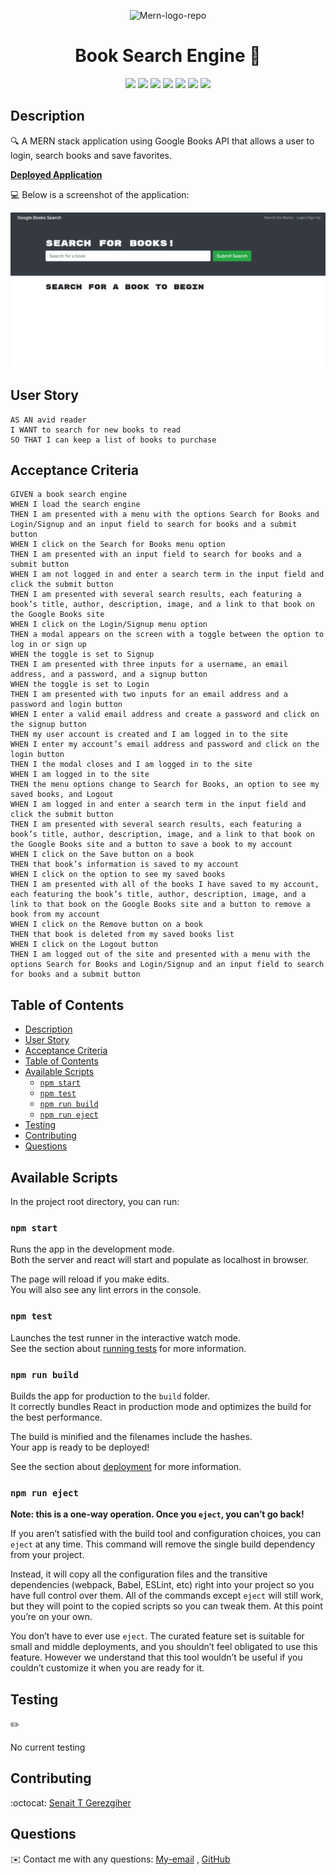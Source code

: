 
<p align="center"> 
  <img src="https://i.ibb.co/T1B2pf5/Mern-logo-repo.png" alt="Mern-logo-repo">
</p>

<h1 align="center"> Book Search Engine 👋</h1>
  

  
<p align="center">
    <img src="https://img.shields.io/badge/javascript-yellow" />
    <img src="https://img.shields.io/badge/mongoDB-purple" />
    <img src="https://img.shields.io/badge/express-red" />
    <img src="https://img.shields.io/badge/react-green" />
    <img src="https://img.shields.io/badge/node-gray" />
    <img src="https://img.shields.io/badge/graphQL-yellow" />
    <img src="https://img.shields.io/badge/apollo-blue" />
</p>
   
## Description

🔍 A MERN stack application using Google Books API that allows a user to login, search books and save favorites.

**[Deployed Application](https://stark-eyrie-01220.herokuapp.com/)**
  
💻 Below is a screenshot of the application:
  
![book-search-engine](./book-search.png)

## User Story

```
AS AN avid reader
I WANT to search for new books to read
SO THAT I can keep a list of books to purchase
```

## Acceptance Criteria

```
GIVEN a book search engine
WHEN I load the search engine
THEN I am presented with a menu with the options Search for Books and Login/Signup and an input field to search for books and a submit button
WHEN I click on the Search for Books menu option
THEN I am presented with an input field to search for books and a submit button
WHEN I am not logged in and enter a search term in the input field and click the submit button
THEN I am presented with several search results, each featuring a book’s title, author, description, image, and a link to that book on the Google Books site
WHEN I click on the Login/Signup menu option
THEN a modal appears on the screen with a toggle between the option to log in or sign up
WHEN the toggle is set to Signup
THEN I am presented with three inputs for a username, an email address, and a password, and a signup button
WHEN the toggle is set to Login
THEN I am presented with two inputs for an email address and a password and login button
WHEN I enter a valid email address and create a password and click on the signup button
THEN my user account is created and I am logged in to the site
WHEN I enter my account’s email address and password and click on the login button
THEN I the modal closes and I am logged in to the site
WHEN I am logged in to the site
THEN the menu options change to Search for Books, an option to see my saved books, and Logout
WHEN I am logged in and enter a search term in the input field and click the submit button
THEN I am presented with several search results, each featuring a book’s title, author, description, image, and a link to that book on the Google Books site and a button to save a book to my account
WHEN I click on the Save button on a book
THEN that book’s information is saved to my account
WHEN I click on the option to see my saved books
THEN I am presented with all of the books I have saved to my account, each featuring the book’s title, author, description, image, and a link to that book on the Google Books site and a button to remove a book from my account
WHEN I click on the Remove button on a book
THEN that book is deleted from my saved books list
WHEN I click on the Logout button
THEN I am logged out of the site and presented with a menu with the options Search for Books and Login/Signup and an input field to search for books and a submit button  
```
   
## Table of Contents
- [Description](#description)
- [User Story](#user-story)
- [Acceptance Criteria](#acceptance-criteria)
- [Table of Contents](#table-of-contents)
- [Available Scripts](#available-scripts)
  - [`npm start`](#npm-start)
  - [`npm test`](#npm-test)
  - [`npm run build`](#npm-run-build)
  - [`npm run eject`](#npm-run-eject)
- [Testing](#testing)
- [Contributing](#contributing)
- [Questions](#questions)

## Available Scripts

In the project root directory, you can run:

### `npm start`

Runs the app in the development mode.<br />
Both the server and react will start and populate as localhost in browser.

The page will reload if you make edits.<br />
You will also see any lint errors in the console.

### `npm test`

Launches the test runner in the interactive watch mode.<br />
See the section about [running tests](https://facebook.github.io/create-react-app/docs/running-tests) for more information.

### `npm run build`

Builds the app for production to the `build` folder.<br />
It correctly bundles React in production mode and optimizes the build for the best performance.

The build is minified and the filenames include the hashes.<br />
Your app is ready to be deployed!

See the section about [deployment](https://facebook.github.io/create-react-app/docs/deployment) for more information.

### `npm run eject`

**Note: this is a one-way operation. Once you `eject`, you can’t go back!**

If you aren’t satisfied with the build tool and configuration choices, you can `eject` at any time. This command will remove the single build dependency from your project.

Instead, it will copy all the configuration files and the transitive dependencies (webpack, Babel, ESLint, etc) right into your project so you have full control over them. All of the commands except `eject` will still work, but they will point to the copied scripts so you can tweak them. At this point you’re on your own.

You don’t have to ever use `eject`. The curated feature set is suitable for small and middle deployments, and you shouldn’t feel obligated to use this feature. However we understand that this tool wouldn’t be useful if you couldn’t customize it when you are ready for it.

## Testing
✏️

No current testing

## Contributing
:octocat: [Senait T Gerezgiher](https://github.com/senait77/book-search-engine-MERN-Stack)

## Questions
✉️ Contact me with any questions: [My-email](senutekie77@gmail.com) , [GitHub](https://github.com/senait77?tab=repositories)<br />

